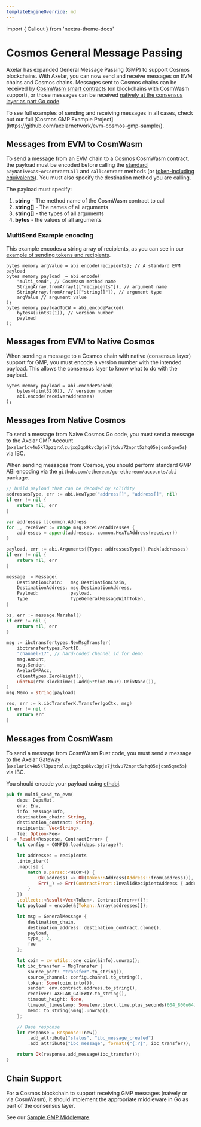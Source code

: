 ```yaml
---
templateEngineOverride: md
---
```

import { Callout } from 'nextra-theme-docs'


# Cosmos General Message Passing

Axelar has expanded General Message Passing (GMP) to support Cosmos blockchains. With Axelar, you can now send and receive messages on EVM chains and Cosmos chains. Messages sent to Cosmos chains can be received by [CosmWasm smart contracts](https://github.com/axelarnetwork/evm-cosmos-gmp-sample/tree/main/cosmwasm-integration/) (on blockchains with CosmWasm support), or those messages can be received [natively at the consensus layer as part Go code](https://github.com/axelarnetwork/evm-cosmos-gmp-sample/tree/main/native-integration).


<Callout emoji="💡">
To see full examples of sending and receiving messages in all cases, check out our full [Cosmos GMP Example Project](https://github.com/axelarnetwork/evm-cosmos-gmp-sample/).
</Callout>

## Messages from EVM to CosmWasm
To send a message from an EVM chain to a Cosmos CosmWasm contract, the payload must be encoded before calling the [standard](./gmp-messages) `payNativeGasForContractCall` and `callContract` methods (or [token-including equivalents](./gmp-tokens-with-messages)). You must also specify the destination method you are calling.


The payload must specify:

1. **string** - The method name of the CosmWasm contract to call
1. **string[]** - The names of all arguments
1. **string[]** - the types of all arguments
1. **bytes** - the values of all arguments

### MultiSend Example encoding
This example encodes a string array of recipients, as you can see in our [example of sending tokens and recipients](https://github.com/axelarnetwork/axelar-examples/blob/main/examples/evm/call-contract-with-token/DistributionExecutable.sol).

```solidity
bytes memory argValue = abi.encode(recipients); // A standard EVM payload
bytes memory payload  = abi.encode(
    "multi_send", // CosmWasm method name
    StringArray.fromArray1(["recipients"]), // argument name
    StringArray.fromArray1(["string[]"]), // argument type
    argValue // argument value
);
bytes memory payloadToCW = abi.encodePacked(
    bytes4(uint32(1)), // version number
    payload
);
```

## Messages from EVM to Native Cosmos
When sending a message to a Cosmos chain with native (consensus layer) support for GMP, you must encode a version number with the intended payload. This allows the consensus layer to know what to do with the payload.

```solidity
bytes memory payload = abi.encodePacked(
    bytes4(uint32(0)), // version number
    abi.encode(receiverAddresses)
);
```


## Messages from Native Cosmos
To send a message from Naive Cosmos Go code, you must send a message to the Axelar GMP Account (`axelar1dv4u5k73pzqrxlzujxg3qp8kvc3pje7jtdvu72npnt5zhq05ejcsn5qme5s`) via IBC.



When sending messages from Cosmos, you should perform standard GMP ABI encoding via the `github.com/ethereum/go-ethereum/accounts/abi` package. 

```go
// build payload that can be decoded by solidity
addressesType, err := abi.NewType("address[]", "address[]", nil)
if err != nil {
    return nil, err
}

var addresses []common.Address
for _, receiver := range msg.ReceiverAddresses {
    addresses = append(addresses, common.HexToAddress(receiver))
}

payload, err := abi.Arguments{{Type: addressesType}}.Pack(addresses)
if err != nil {
    return nil, err
}

message := Message{
    DestinationChain:   msg.DestinationChain,
    DestinationAddress: msg.DestinationAddress,
    Payload:            payload,
    Type:               TypeGeneralMessageWithToken,
}

bz, err := message.Marshal()
if err != nil {
    return nil, err
}

msg := ibctransfertypes.NewMsgTransfer(
    ibctransfertypes.PortID,
    "channel-17", // hard-coded channel id for demo
    msg.Amount,
    msg.Sender,
    AxelarGMPAcc,
    clienttypes.ZeroHeight(),
    uint64(ctx.BlockTime().Add(6*time.Hour).UnixNano()),
)
msg.Memo = string(payload)

res, err := k.ibcTransferK.Transfer(goCtx, msg)
if err != nil {
    return err
}
```

## Messages from CosmWasm
To send a message from CosmWasm Rust code, you must send a message to the Axelar Gateway (`axelar1dv4u5k73pzqrxlzujxg3qp8kvc3pje7jtdvu72npnt5zhq05ejcsn5qme5s`) via IBC.

You should encode your payload using [ethabi](https://github.com/rust-ethereum/ethabi).

```rust
pub fn multi_send_to_evm(
    deps: DepsMut,
    env: Env,
    info: MessageInfo,
    destination_chain: String,
    destination_contract: String,
    recipients: Vec<String>,
    fee: Option<Fee>
) -> Result<Response, ContractError> {
    let config = CONFIG.load(deps.storage)?;

    let addresses = recipients
    .into_iter()
    .map(|s| {
        match s.parse::<H160>() {
            Ok(address) => Ok(Token::Address(Address::from(address))),
            Err(_) => Err(ContractError::InvalidRecipientAddress { address: s }),
        }
    })
    .collect::<Result<Vec<Token>, ContractError>>()?;
    let payload = encode(&[Token::Array(addresses)]);

    let msg = GeneralMessage {
        destination_chain,
        destination_address: destination_contract.clone(),
        payload,
        type_: 2,
        fee
    };

    let coin = cw_utils::one_coin(&info).unwrap();
    let ibc_transfer = MsgTransfer {
        source_port: "transfer".to_string(),
        source_channel: config.channel.to_string(),
        token: Some(coin.into()),
        sender: env.contract.address.to_string(),
        receiver: AXELAR_GATEWAY.to_string(),
        timeout_height: None,
        timeout_timestamp: Some(env.block.time.plus_seconds(604_800u64).nanos()),
        memo: to_string(&msg).unwrap(),
    };

    // Base response
    let response = Response::new()
        .add_attribute("status", "ibc_message_created")
        .add_attribute("ibc_message", format!("{:?}", ibc_transfer));

    return Ok(response.add_message(ibc_transfer));
}
```

## Chain Support
For a Cosmos blockchain to support receiving GMP messages (naively or via CosmWasm), it should implement the appropriate middleware in Go as part of the consensus layer.

See our [Sample GMP Middleware](https://github.com/axelarnetwork/evm-cosmos-gmp-sample/tree/main/native-integration/sample-middleware).